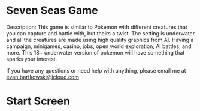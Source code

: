 # Seven Seas Game
 Description: This game is similar to Pokemon with different creatures that you can capture and battle with, but theirs a twist. The setting is underwater and all the creatures are made using high quality graphics from AI. Having a campaign, minigames, casino, jobs, open world exploration, AI battles, and more. This 18+ underwater version of pokemon will have something that sparks your interest.
 
 If you have any questions or need help with anything, please email me at evan.bartkowski@icloud.com

 # Start Screen








 
 

